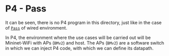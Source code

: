 # P4 - Pass

It can be seen, there is no P4 program in this directory, just like in the case of [``Pass``](../../P4/Pass) of wired environment.

In P4, the environment where the use cases will be carried out will be Mininet-WiFi with APs
(``BMv2``) and host. The APs (``BMv2``) are a software switch in which we can inject P4 code, with
which we can define its datapath.